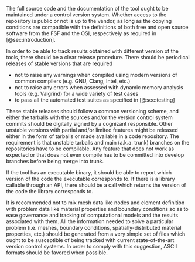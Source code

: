 

The full source code and the documentation of the tool ought to be maintained under a control version system. Whether access to the repository is public or not is up to the vendor, as long as the copying conditions are compatible with the definitions of both free and open source software from the FSF and the OSI, respectively as required in [@sec:introduction].

In order to be able to track results obtained with different version of the tools, there should be a clear release procedure. There should be periodical releases of stable versions that are required

 * not to raise any warnings when compiled using modern versions of common compilers (e.g. GNU, Clang, Intel, etc.)
 * not to raise any errors when assessed with dynamic memory analysis tools (e.g. Valgrind) for a wide variety of test cases
 * to pass all the automated test suites as specified in [@sec:testing]

These stable releases should follow a common versioning scheme, and either the tarballs with the sources and/or the version control system commits should be digitally signed by a cognizant responsible. Other unstable versions with partial and/or limited features might be released either in the form of tarballs or made available in a code repository. The requirement is that unstable tarballs and main (a.k.a. trunk) branches on the repositories have to be compilable. Any feature that does not work as expected or that does not even compile has to be committed into develop branches before being merge into trunk.

If the tool has an executable binary, it should be able to report which version of the code the executable corresponds to. If there is a library callable through an API, there should be a call which returns the version of the code the library corresponds to.

It is recommended not to mix mesh data like nodes and element definition with problem data like material properties and boundary conditions so as to ease governance and tracking of computational models and the results associated with them.
All the information needed to solve a particular problem (i.e. meshes, boundary conditions, spatially-distributed material properties, etc.) should be  generated from a very simple set of files which ought to be susceptible of being tracked with current state-of-the-art version control systems. In order to comply with this suggestion, ASCII formats should be favored when possible.

